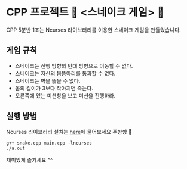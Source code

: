 # CPP 프로젝트 🐛 <스네이크 게임> 🐍
CPP 5분반 1조는 Ncurses 라이브러리를 이용한 스네이크 게임을 만들었습니다.

## 게임 규칙
* 스네이크는 진행 방향의 반대 방향으로 이동할 수 없다.
* 스네이크는 자신의 몸뚱아리를 통과할 수 없다.
* 스네이크는 벽을 뚫을 수 없다.
* 몸의 길이가 3보다 작아지면 죽는다.
* 오른쪽에 있는 미션창을 보고 미션을 진행하라.

## 실행 방법
Ncurses 라이브러리 설치는 [here](https://google.com)에 물어보세요 푸항항 🐶<br>
```
g++ snake.cpp main.cpp -lncurses
./a.out
```
재미있게 즐기세요 ^^

